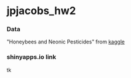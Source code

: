# jpjacobs_hw2

### Data
"Honeybees and Neonic Pesticides" from [kaggle](https://www.kaggle.com/datasets/kevinzmith/honey-with-neonic-pesticide)

### shinyapps.io link
tk

